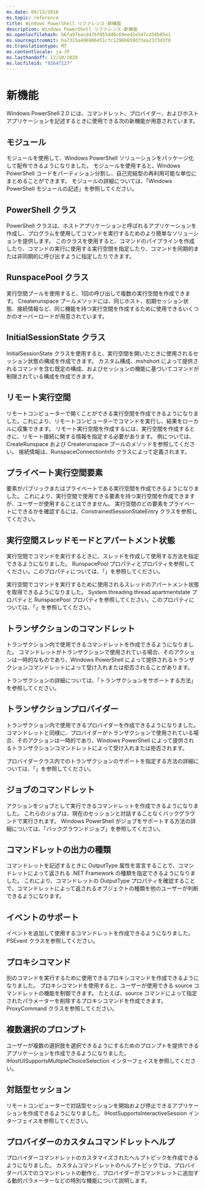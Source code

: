 ```yaml
---
ms.date: 09/13/2016
ms.topic: reference
title: Windows PowerShell リファレンス-新機能
description: Windows PowerShell リファレンス-新機能
ms.openlocfilehash: b6fa97eacd476f055dd0c69eed2e547c450b85e1
ms.sourcegitcommit: ba7315a496986451cfc1296b659d73ea2373d3f0
ms.translationtype: MT
ms.contentlocale: ja-JP
ms.lasthandoff: 12/10/2020
ms.locfileid: "92647127"
---
```

# <a name="whats-new"></a>新機能

Windows PowerShell 2.0 には、コマンドレット、プロバイダー、およびホストアプリケーションを記述するときに使用できる次の新機能が用意されています。

## <a name="modules"></a>モジュール

モジュールを使用して、Windows PowerShell ソリューションをパッケージ化して配布できるようになりました。 モジュールを使用すると、Windows PowerShell コードをパーティション分割し、自己完結型の再利用可能な単位にまとめることができます。 モジュールの詳細については、「Windows PowerShell モジュールの記述」を参照してください。

## <a name="the-powershell-class"></a>PowerShell クラス

PowerShell クラスは、ホストアプリケーションと呼ばれるアプリケーションを作成し、プログラムを使用してコマンドを実行するためのより簡単なソリューションを提供します。 このクラスを使用すると、コマンドのパイプラインを作成したり、コマンドの実行に使用する実行空間を指定したり、コマンドを同期的または非同期的に呼び出すように指定したりできます。

## <a name="the-runspacepool-class"></a>RunspacePool クラス

実行空間プールを使用すると、1回の呼び出しで複数の実行空間を作成できます。 Createrunspace プールメソッドには、同じホスト、初期セッション状態、接続情報など、同じ機能を持つ実行空間を作成するために使用できるいくつかのオーバーロードが用意されています。

## <a name="the-initialsessionstate-class"></a>InitialSessionState クラス

InitialSessionState クラスを使用すると、実行空間を開いたときに使用されるセッション状態の構成を作成できます。 カスタム構成、mshshort によって提供されるコマンドを含む既定の構成、およびセッションの機能に基づいてコマンドが制限されている構成を作成できます。

## <a name="remote-runspaces"></a>リモート実行空間

リモートコンピューターで開くことができる実行空間を作成できるようになりました。これにより、リモートコンピューターでコマンドを実行し、結果をローカルに収集できます。 リモート実行空間を作成するには、実行空間を作成するときに、リモート接続に関する情報を指定する必要があります。 例については、CreateRunspace および Createrunspace プールのメソッドを参照してください。 接続情報は、RunspaceConnectionInfo クラスによって定義されます。

## <a name="private-runspace-elements"></a>プライベート実行空間要素

要素がパブリックまたはプライベートである実行空間を作成できるようになりました。 これにより、実行空間で使用できる要素を持つ実行空間を作成できますが、ユーザーが使用することはできません。 実行空間のどの要素をプライベートにできるかを確認するには、ConstrainedSessionStateEntry クラスを参照してください。

## <a name="runspace-threading-modes-and-apartment-state"></a>実行空間スレッドモードとアパートメント状態

実行空間でコマンドを実行するときに、スレッドを作成して使用する方法を指定できるようになりました。 RunspacePool プロパティとプロパティを参照してください。このプロパティについては、「」を参照してください。

実行空間でコマンドを実行するために使用されるスレッドのアパートメント状態を取得できるようになりました。 System.threading.thread.apartmentstate プロパティと RunspacePool プロパティを参照してください。このプロパティについては、「」を参照してください。

## <a name="transaction-cmdlets"></a>トランザクションのコマンドレット

トランザクション内で使用できるコマンドレットを作成できるようになりました。 コマンドレットがトランザクションで使用されている場合、そのアクションは一時的なものであり、Windows PowerShell によって提供されるトランザクションコマンドレットによって受け入れまたは拒否されることがあります。

トランザクションの詳細については、「トランザクションをサポートする方法」を参照してください。

## <a name="transaction-provider"></a>トランザクションプロバイダー

トランザクション内で使用できるプロバイダーを作成できるようになりました。 コマンドレットと同様に、プロバイダーがトランザクションで使用されている場合、そのアクションは一時的であり、Windows PowerShell によって提供されるトランザクションコマンドレットによって受け入れまたは拒否されます。

プロバイダークラス内でのトランザクションのサポートを指定する方法の詳細については、「」を参照してください。

## <a name="job-cmdlets"></a>ジョブのコマンドレット

アクションをジョブとして実行できるコマンドレットを作成できるようになりました。 これらのジョブは、現在のセッションと対話することなくバックグラウンドで実行されます。 Windows PowerShell がジョブをサポートする方法の詳細については、「バックグラウンドジョブ」を参照してください。

## <a name="cmdlet-output-types"></a>コマンドレットの出力の種類

コマンドレットを記述するときに OutputType 属性を宣言することで、コマンドレットによって返される .NET Framework の種類を指定できるようになりました。 これにより、コマンドレットの OutputType プロパティを確認することで、コマンドレットによって返されるオブジェクトの種類を他のユーザーが判断できるようになります。

## <a name="event-support"></a>イベントのサポート

イベントを追加して使用するコマンドレットを作成できるようになりました。 PSEvent クラスを参照してください。

## <a name="proxy-commands"></a>プロキシコマンド

別のコマンドを実行するために使用できるプロキシコマンドを作成できるようになりました。 プロキシコマンドを使用すると、ユーザーが使用できる source コマンドレットの機能を制御できます。 たとえば、source コマンドによって指定されたパラメーターを削除するプロキシコマンドを作成できます。 ProxyCommand クラスを参照してください。

## <a name="multiple-choice-prompts"></a>複数選択のプロンプト

ユーザーが複数の選択肢を選択できるようにするためのプロンプトを提供できるアプリケーションを作成できるようになりました。 IHostUISupportsMultipleChoiceSelection インターフェイスを参照してください。

## <a name="interactive-sessions"></a>対話型セッション

リモートコンピューターで対話型セッションを開始および停止できるアプリケーションを作成できるようになりました。
IHostSupportsInteractiveSession インターフェイスを参照してください。

## <a name="custom-cmdlet-help-for-providers"></a>プロバイダーのカスタムコマンドレットヘルプ

プロバイダーコマンドレットのカスタマイズされたヘルプトピックを作成できるようになりました。 カスタムコマンドレットのヘルプトピックでは、プロバイダーパスでのコマンドレットの動作と、プロバイダーがコマンドレットに追加する動的パラメーターなどの特別な機能について説明します。
